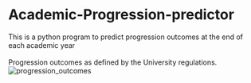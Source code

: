 # Academic-Progression-predictor
This is a python program to predict progression outcomes at the end of each academic year <br><br> 
Progression outcomes as defined by the University regulations.<br>
![progression_outcomes](https://user-images.githubusercontent.com/95087710/188074648-f6bae0e5-0160-4379-bbce-2debe3dfb9cd.PNG)
